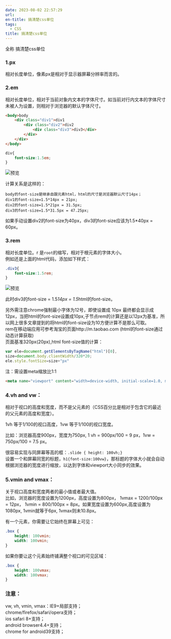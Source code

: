 ```yaml
---
date: 2023-08-02 22:57:29
url:
en-title: 搞清楚css单位
tags:
  - CSS
title: 搞清楚css单位
---
```


全称 搞清楚css单位

### 1.px
相对长度单位，像素px是相对于显示器屏幕分辨率而言的。

### 2.em
相对长度单位，相对于当前对象内文本的字体尺寸。如当前对行内文本的字体尺寸未被人为设置，则相对于浏览器的默认字体尺寸。 
```html
<body>body
    <div class="div1">div1
        <div class="div2">div2
            <div class="div3">div3</div>
        </div>
    </div>
</body>
```
```css
div{
    font-size:1.5em;
}
```
![预览](http://p3nqtyvgo.bkt.clouddn.com/a1.png)  

计算关系是这样的：  
```
body的font-size是继承自跟元素html，html的尺寸是浏览器默认尺寸14px；
div1的font-size=1.5*14px = 21px;
div2的font-size=1.5*21px = 31.5px;
div3的font-size=1.5*31.5px = 47.25px;
```
如果手动设置div2的font-size为40px，div3的font-size应该为1.5*40px = 60px。

### 3.rem
相对长度单位。r 是`root`的缩写，相对于根元素<html>的字体大小。  
例如还是上面的html代码，添加如下样式：  
```css
.div3{
    font-size:1.5rem;
}
```
![预览](http://p3nqtyvgo.bkt.clouddn.com/a2.png)   

此时div3的font-size = 1.5*14px = 1.5*html的font-size。  

另外需注意chrome强制最小字体为12号，即使设置成 10px 最终都会显示成 12px，当把html的font-size设置成10px,子节点rem的计算还是以12px为基准，所以网上很多文章提到的将html的font-size设为10方便计算不是那么可取。   
rem在移动端应用可参考淘宝的页面http://m.taobao.com (html的font-size通过动态计算获取)  
页面基准320px(20px),html font-size值的计算：  
```js
var ele=document.getElementsByTagName("html")[0],
size=document.body.clientWidth/320*20;
ele.style.fontSize=size+"px"
```
注：需设置meta缩放比1:1  
```html
<meta name="viewport" content="width=device-width, initial-scale=1.0, maximum-scale=1.0, minimum-scale=1.0, user-scalable=no" />
```

### 4.vh and vw：
相对于视口的高度和宽度，而不是父元素的（CSS百分比是相对于包含它的最近的父元素的高度和宽度）。  

1vh 等于1/100的视口高度，1vw 等于1/100的视口宽度。  

比如：浏览器高度900px，宽度为750px, 1 vh = 900px/100 = 9 px，1vw = 750px/100 = 7.5 px。  

很容易实现与同屏幕等高的框：`.slide { height: 100vh;}`  
设置一个和屏幕同宽的标题，`h1{font-size:100vw}`，那标题的字体大小就会自动根据浏览器的宽度进行缩放，以达到字体和viewport大小同步的效果。  

### 5.vmin and vmax：
关于视口高度和宽度两者的最小值或者最大值。  
比如，浏览器的宽度设置为1200px，高度设置为800px， 1vmax = 1200/100px = 12px， 1vmin = 800/100px = 8px。如果宽度设置为600px,高度设置为1080px, 1vmin就等于6px, 1vmax则未10.8px。  

有一个元素，你需要让它始终在屏幕上可见：  
```css
.box { 
    height: 100vmin; 
    width: 100vmin;
}
```

如果你要让这个元素始终铺满整个视口的可见区域：  
```css
.box { 
    height: 100vmax; 
    width: 100vmax;
}
```

### 注意：
vw, vh, vmin, vmax：IE9+局部支持；  
chrome/firefox/safari/opera支持；  
ios safari 8+支持；  
android browser4.4+支持；  
chrome for android39支持；
